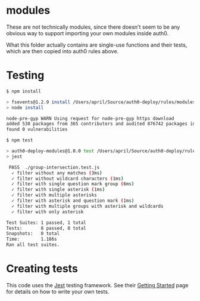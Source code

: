 # modules
These are not technically modules, since there doesn't seem to be any obvious way to support
importing your own modules inside auth0.

What this folder actually contains are single-use functions and their tests, which are then copied
into auth0 rules above.

# Testing
```bash
$ npm install

> fsevents@1.2.9 install /Users/april/Source/auth0-deploy/rules/modules/node_modules/fsevents
> node install

node-pre-gyp WARN Using request for node-pre-gyp https download
added 530 packages from 365 contributors and audited 876742 packages in 10.582s
found 0 vulnerabilities

$ npm test

> auth0-deploy-modules@1.0.0 test /Users/april/Source/auth0-deploy/rules/modules
> jest

 PASS  ./group-intersection.test.js
  ✓ filter without any matches (3ms)
  ✓ filter without wildcard characters (1ms)
  ✓ filter with single question mark group (6ms)
  ✓ filter with single asterisk (1ms)
  ✓ filter with multiple asterisks
  ✓ filter with asterisk and question mark (1ms)
  ✓ filter with multiple groups with asterisk and wildcards
  ✓ filter with only asterisk

Test Suites: 1 passed, 1 total
Tests:       8 passed, 8 total
Snapshots:   0 total
Time:        1.186s
Ran all test suites.
```

# Creating tests
This code uses the [Jest](https://jestjs.io/) testing framework. See their [Getting Started](https://jestjs.io/docs/en/getting-started) page for details on how to write your own tests.